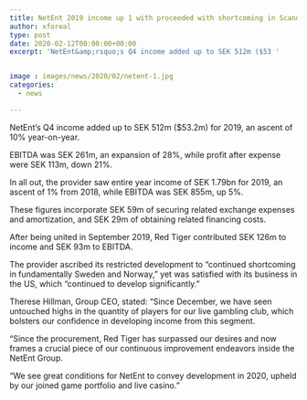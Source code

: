 ```yaml
---
title: NetEnt 2019 income up 1 with proceeded with shortcoming in Scandinavia
author: xforeal 
type: post
date: 2020-02-12T00:00:00+00:00
excerpt: 'NetEnt&amp;rsquo;s Q4 income added up to SEK 512m ($53 '


image : images/news/2020/02/netent-1.jpg
categories:
  - news

---
```

NetEnt&rsquo;s Q4 income added up to SEK 512m ($53.2m) for 2019, an ascent of 10&percnt; year-on-year.

EBITDA was SEK 261m, an expansion of 28&percnt;, while profit after expense were SEK 113m, down 21&percnt;.

In all out, the provider saw entire year income of SEK 1.79bn for 2019, an ascent of 1&percnt; from 2018, while EBITDA was SEK 855m, up 5&percnt;.

These figures incorporate SEK 59m of securing related exchange expenses and amortization, and SEK 29m of obtaining related financing costs.

After being united in September 2019, Red Tiger contributed SEK 126m to income and SEK 93m to EBITDA.

The provider ascribed its restricted development to &ldquo;continued shortcoming in fundamentally Sweden and Norway,&rdquo; yet was satisfied with its business in the US, which &ldquo;continued to develop significantly.&rdquo;

Therese Hillman, Group CEO, stated: &ldquo;Since December, we have seen untouched highs in the quantity of players for our live gambling club, which bolsters our confidence in developing income from this segment.

&ldquo;Since the procurement, Red Tiger has surpassed our desires and now frames a crucial piece of our continuous improvement endeavors inside the NetEnt Group.

&ldquo;We see great conditions for NetEnt to convey development in 2020, upheld by our joined game portfolio and live casino.&rdquo;